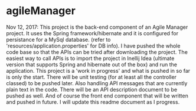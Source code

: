 # agileManager
Nov 12, 2017:
This project is the back-end component of an Agile Manager project. It uses the Spring framework/hibernate and it is configured for
persistance for a MySql database. (refer to 'resources/application.properties' for DB info). 
I have pushed the whole code base so that the APIs can be tried after downloading the project. 
The easiest way to call APIs is to import the project in Inellij Idea (ultimate version that supports Spring and hibernate out of the box)
and run the application. 
This project is a 'work in progress' and what is pushed in so far is only the start.
There will be unit testing (for at least all the controller classed) to be pushed later. 
Also handling API messages that are currently plain text in the code. 
There will be an API description document to be pushed as well.
And of course the front end component that will be written and pushed in future.
I will update this readme document as I progress.
